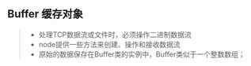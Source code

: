 ## Buffer 缓存对象

> - 处理TCP数据流或文件时，必须操作二进制数据流
> - node提供一些方法来创建、操作和接收数据流
> - 原始的数据保存在Buffer类的实例中，Buffer类似于一个整数数组；

